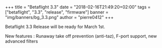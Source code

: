+++
title = "Betaflight 3.3"
date = "2018-02-16T21:49:20+02:00"
tags = ["betaflight", "3.3", "release", "firmware"]
banner = "img/banners/bg_3.3.png"
author = "pierre0412"
+++


Betaflight 3.3 Release will be ready for March 1st.

New features : Runaway take off prevention (anti-taz), F-port support, new advanced filters
